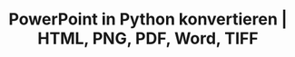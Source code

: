 ---
title: PowerPoint in Python konvertieren | HTML, PNG, PDF, Word, TIFF
linktitle: PowerPoint konvertieren
type: docs
weight: 20
url: /de/python-net/convert-powerpoint/
description: Dieser Artikel listet Themen und Beispielcodes in Python auf, die verwendet werden können, um PowerPoint (PPT, PPTX, ODP) in verschiedene Formate wie HTML, PNG, PDF, Word, TIFF usw. zu konvertieren.
---